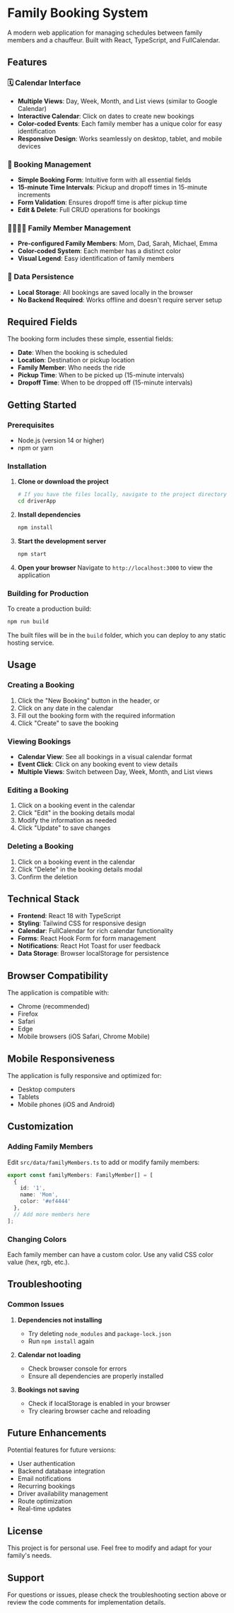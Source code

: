 # Family Booking System

A modern web application for managing schedules between family members and a chauffeur. Built with React, TypeScript, and FullCalendar.

## Features

### 🗓️ Calendar Interface
- **Multiple Views**: Day, Week, Month, and List views (similar to Google Calendar)
- **Interactive Calendar**: Click on dates to create new bookings
- **Color-coded Events**: Each family member has a unique color for easy identification
- **Responsive Design**: Works seamlessly on desktop, tablet, and mobile devices

### 📝 Booking Management
- **Simple Booking Form**: Intuitive form with all essential fields
- **15-minute Time Intervals**: Pickup and dropoff times in 15-minute increments
- **Form Validation**: Ensures dropoff time is after pickup time
- **Edit & Delete**: Full CRUD operations for bookings

### 👨‍👩‍👧‍👦 Family Member Management
- **Pre-configured Family Members**: Mom, Dad, Sarah, Michael, Emma
- **Color-coded System**: Each member has a distinct color
- **Visual Legend**: Easy identification of family members

### 💾 Data Persistence
- **Local Storage**: All bookings are saved locally in the browser
- **No Backend Required**: Works offline and doesn't require server setup

## Required Fields

The booking form includes these simple, essential fields:
- **Date**: When the booking is scheduled
- **Location**: Destination or pickup location
- **Family Member**: Who needs the ride
- **Pickup Time**: When to be picked up (15-minute intervals)
- **Dropoff Time**: When to be dropped off (15-minute intervals)

## Getting Started

### Prerequisites
- Node.js (version 14 or higher)
- npm or yarn

### Installation

1. **Clone or download the project**
   ```bash
   # If you have the files locally, navigate to the project directory
   cd driverApp
   ```

2. **Install dependencies**
   ```bash
   npm install
   ```

3. **Start the development server**
   ```bash
   npm start
   ```

4. **Open your browser**
   Navigate to `http://localhost:3000` to view the application

### Building for Production

To create a production build:

```bash
npm run build
```

The built files will be in the `build` folder, which you can deploy to any static hosting service.

## Usage

### Creating a Booking
1. Click the "New Booking" button in the header, or
2. Click on any date in the calendar
3. Fill out the booking form with the required information
4. Click "Create" to save the booking

### Viewing Bookings
- **Calendar View**: See all bookings in a visual calendar format
- **Event Click**: Click on any booking event to view details
- **Multiple Views**: Switch between Day, Week, Month, and List views

### Editing a Booking
1. Click on a booking event in the calendar
2. Click "Edit" in the booking details modal
3. Modify the information as needed
4. Click "Update" to save changes

### Deleting a Booking
1. Click on a booking event in the calendar
2. Click "Delete" in the booking details modal
3. Confirm the deletion

## Technical Stack

- **Frontend**: React 18 with TypeScript
- **Styling**: Tailwind CSS for responsive design
- **Calendar**: FullCalendar for rich calendar functionality
- **Forms**: React Hook Form for form management
- **Notifications**: React Hot Toast for user feedback
- **Data Storage**: Browser localStorage for persistence

## Browser Compatibility

The application is compatible with:
- Chrome (recommended)
- Firefox
- Safari
- Edge
- Mobile browsers (iOS Safari, Chrome Mobile)

## Mobile Responsiveness

The application is fully responsive and optimized for:
- Desktop computers
- Tablets
- Mobile phones (iOS and Android)

## Customization

### Adding Family Members
Edit `src/data/familyMembers.ts` to add or modify family members:

```typescript
export const familyMembers: FamilyMember[] = [
  {
    id: '1',
    name: 'Mom',
    color: '#ef4444'
  },
  // Add more members here
];
```

### Changing Colors
Each family member can have a custom color. Use any valid CSS color value (hex, rgb, etc.).

## Troubleshooting

### Common Issues

1. **Dependencies not installing**
   - Try deleting `node_modules` and `package-lock.json`
   - Run `npm install` again

2. **Calendar not loading**
   - Check browser console for errors
   - Ensure all dependencies are properly installed

3. **Bookings not saving**
   - Check if localStorage is enabled in your browser
   - Try clearing browser cache and reloading

## Future Enhancements

Potential features for future versions:
- User authentication
- Backend database integration
- Email notifications
- Recurring bookings
- Driver availability management
- Route optimization
- Real-time updates

## License

This project is for personal use. Feel free to modify and adapt for your family's needs.

## Support

For questions or issues, please check the troubleshooting section above or review the code comments for implementation details. 